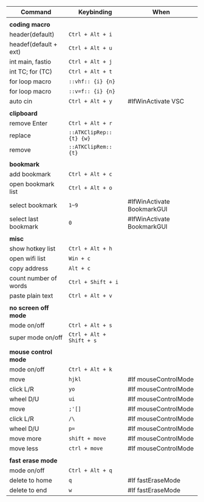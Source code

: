 | Command                         | Keybinding                      | When                             |
|---------------------------------|---------------------------------|----------------------------------|
|                                 |                                 |                                  |
| **coding macro**                |                                 |                                  |
| header(default)                 | `Ctrl + Alt + i`                |                                  |
| headef(default + ext)           | `Ctrl + Alt + u`                |                                  |
| int main, fastio                | `Ctrl + Alt + j`                |                                  |
| int TC; for (TC)                | `Ctrl + Alt + t`                |                                  |
| for loop macro                  | `::vhf:: {i} {n}`               |                                  |
| for loop macro                  | `::v=f:: {i} {n}`               |                                  |
| auto cin                        | `Ctrl + Alt + y`                | #IfWinActivate VSC               |
|                                 |                                 |                                  |
| **clipboard**                   |                                 |                                  |
| remove Enter                    | `Ctrl + Alt + r`                |                                  |
| replace                         | `::ATKClipRep:: {t} {w}`        |                                  |
| remove                          | `::ATKClipRem:: {t}`            |                                  |
|                                 |                                 |                                  |
| **bookmark**                    |                                 |                                  |
| add bookmark                    | `Ctrl + Alt + c`                |                                  |
| open bookmark list              | `Ctrl + Alt + o`                |                                  |
| select bookmark                 | `1~9`                           | #IfWinActivate BookmarkGUI       |
| select last bookmark            | `0`                             | #IfWinActivate BookmarkGUI       |
|                                 |                                 |                                  |
| **misc**                        |                                 |                                  |
| show hotkey list                | `Ctrl + Alt + h`                |                                  |
| open wifi list                  | `Win + c`                       |                                  |
| copy address                    | `Alt + c`                       |                                  |
| count number of words           | `Ctrl + Shift + i`              |                                  |
| paste plain text                | `Ctrl + Alt + v`                |                                  |
|                                 |                                 |                                  |
| **no screen off mode**          |                                 |                                  |
| mode on/off                     | `Ctrl + Alt + s`                |                                  |
| super mode on/off               | `Ctrl + Alt + Shift + s`        |                                  |
|                                 |                                 |                                  |
| **mouse control mode**          |                                 |                                  |
| mode on/off                     | `Ctrl + Alt + k`                |                                  |
| move                            | `hjkl`                          | #If mouseControlMode             |
| click L/R                       | `yo`                            | #If mouseControlMode             |
| wheel D/U                       | `ui`                            | #If mouseControlMode             |
| move                            | `;'[]`                          | #If mouseControlMode             |
| click L/R                       | `/\`                            | #If mouseControlMode             |
| wheel D/U                       | `p=`                            | #If mouseControlMode             |
| move more                       | `shift + move`                  | #If mouseControlMode             |
| move less                       | `ctrl + move`                   | #If mouseControlMode             |
|                                 |                                 |                                  |
| **fast erase mode**             |                                 |                                  |
| mode on/off                     | `Ctrl + Alt + q`                |                                  |
| delete to home                  | `q`                             | #If fastEraseMode                |
| delete to end                   | `w`                             | #If fastEraseMode                |